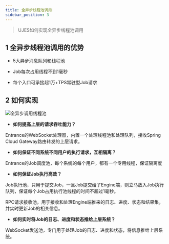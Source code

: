```yaml
---
title: 全异步线程池调用
sidebar_position: 3
---
```

>UJES如何实现全异步线程池调用

## 1 全异步线程池调用的优势

- 5大异步消息队列和线程池

- Job每次占用线程不到1毫秒

- 每个入口可承接超1万+TPS常驻型Job请求

## 2 如何实现

![全异步调用线程池](../../images/ch4/fully_asynchronous_call_thread_pool.png)

- **如何提高上层的请求吞吐能力？**

 Entrance的WebSocket处理器，内置一个处理线程池和处理队列，接收Spring Cloud Gateway路由转发的上层请求。

- **如何保证不同系统不同用户的执行请求，互相隔离？**

 Entrance的Job调度池，每个系统的每个用户，都有一个专用线程，保证隔离度

- **如何保证Job执行高效？**

 Job执行池，只用于提交Job，一旦Job提交给了Engine端，则立马放入Job执行队列，保证每个Job占用执行池线程的时间不超过1毫秒。

 RPC请求接收池，用于接收和处理Engine端推来的日志、进度、状态和结果集，并实时更新Job的相关信息。

- **如何实时将Job的日志、进度和状态推给上层系统？**

 WebSocket发送池，专门用于处理Job的日志、进度和状态，将信息推给上层系统。